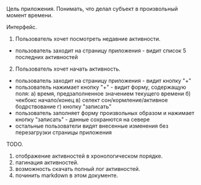 Цель приложения.
Понимать, что делал субъект в произвольный момент времени.

Интерфейс.
1. Пользователь хочет посмотреть недавние активности.
 - пользователь заходит на страницу приложения - видит список 5 последних
 активностей
2. Пользователь хочет начать активность.
 - пользователь заходит на страницу приложения - видит кнопку "+"
 - пользователь нажимает кнопку "+" - видит форму, содержащую поля:
 а) время, предзаполненное значением текущего времени
 б) чекбокс начало/конец
 в) селект сон/кормление/активное бодрствование
 г) кнопку "записать"
 - пользователь заполняет форму произвольных образом и нажимает кнопку "записать" -
 данные сохранются на севере
 - остальные пользователи видят внесенные изменения без перезагрузки страницы
 приложения

TODO.
1. отображение активностей в хронологическом порядке.
2. пагинация активностей.
3. возможность скачать полный лог активностей.
4. починить markdown в этом документе.
